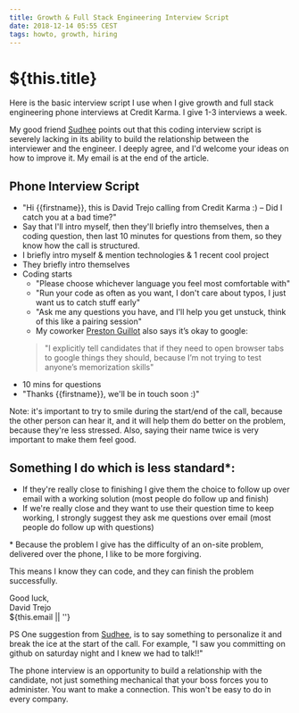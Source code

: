 ```yaml
---
title: Growth & Full Stack Engineering Interview Script
date: 2018-12-14 05:55 CEST
tags: howto, growth, hiring
---
```

# ${this.title}

Here is the basic interview script I use when I give growth and full stack engineering phone interviews at Credit Karma. I give 1-3 interviews a week.

My good friend [Sudhee](https://sudheendra.com/) points out that this coding interview script is severely lacking in its ability to build the relationship between the interviewer and the engineer. I deeply agree, and I'd welcome your ideas on how to improve it. My email is at the end of the article.

## Phone Interview Script
- "Hi {{firstname}}, this is David Trejo calling from Credit Karma :) – Did I catch you at a bad time?"
- Say that I'll intro myself, then they'll briefly intro themselves, then a coding question, then last 10 minutes for questions from them, so they know how the call is structured.
- I briefly intro myself & mention technologies & 1 recent cool project
- They briefly intro themselves
- Coding starts
   - "Please choose whichever language you feel most comfortable with"
   - "Run your code as often as you want, I don't care about typos, I just want us to catch stuff early"
   - "Ask me any questions you have, and I'll help you get unstuck, think of this like a pairing session"
   - My coworker [Preston Guillot](https://www.linkedin.com/in/prestonguillot/) also says it’s okay to google:
   > "I explicitly tell candidates that if they need to open browser tabs to google things they should, because I’m not trying to test anyone’s memorization skills"
- 10 mins for questions
- "Thanks {{firstname}}, we'll be in touch soon :)"

Note: it's important to try to smile during the start/end of the call, because the other person can hear it, and it will help them do better on the problem, because they're less stressed. Also, saying their name twice is very important to make them feel good.

## Something I do which is less standard*:
- If they're really close to finishing I give them the choice to follow up over email with a working solution (most people do follow up and finish)
- If we're really close and they want to use their question time to keep working, I strongly suggest they ask me questions over email (most people do follow up with questions)

<span>*</span> Because the problem I give has the difficulty of an on-site problem, delivered over the phone, I like to be more forgiving.

This means I know they can code, and they can finish the problem successfully.

Good luck,  
<span class="serif i">David Trejo</span><br/>
${this.email || ''}

PS One suggestion from <a href="https://sudheendra.com/">Sudhee</a>, is to say something to personalize it and break the ice at the start of the call. For example, "I saw you committing on github on saturday night and I knew we had to talk!!"

The phone interview is an opportunity to build a relationship with the candidate, not just something mechanical that your boss forces you to administer. You want to make a connection. This won't be easy to do in every company.
